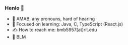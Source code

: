 ### Henlo 🐣

- 🍵 AMAB, any pronouns, hard of hearing
- 🧠 Focused on learning: Java, C, TypeScript (React.js)
- ✍️ How to reach me: bmb5957[at]rit.edu
- 🖤 BLM
